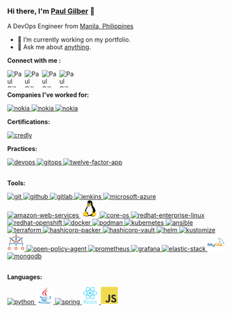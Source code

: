 ### Hi there, I'm [Paul Gilber](https://www.linkedin.com/in/paul-gilber/) 👋

A DevOps Engineer from [Manila, Philippines](https://g.co/kgs/xmdsSW)

- 🔭 I’m currently working on my portfolio.
- 💬 Ask me about [anything](https://github.com/paul-gilber/paul-gilber/issues).

**Connect with me :**
<p align="left" style="display:inline">
<!-- Linked In -->
<a href="https://www.linkedin.com/in/paul-gilber/" target="_blank">
  <img align="left" alt="Paul Gilber | LinkedIn" width="40" height="40"  src="https://www.vectorlogo.zone/logos/linkedin/linkedin-icon.svg" />
</a>
<!-- GitHub -->
<a href="https://github.com/paul-gilber" target="_blank">
  <img align="left" alt="Paul Gilber | GitHub" width="40" height="40"  src="https://upload.vectorlogo.zone/logos/github/images/47bfd2d4-712f-4dee-9315-f99c611b7598.svg" />
</a>
<!-- Upwork -->
<a href="https://www.upwork.com/freelancers/~01661e6f3b6e80ee4e" target="_blank">
  <img align="left" alt="Paul Gilber | Upwork" width="40" height="40"  src="https://www.vectorlogo.zone/logos/upwork/upwork-tile.svg" />
</a>
<!-- StackOverflow -->
<a href="https://stackoverflow.com/users/22839235/paul-gilber" target="_blank">
  <img align="left" alt="Paul Gilber | StackOverflow" width="40" height="40"  src="https://www.vectorlogo.zone/logos/stackoverflow/stackoverflow-icon.svg" />
</a>
</p>
<br/>
<br/>

**Companies I've worked for:**
<p align="left" style="display:inline">
  <!-- IBM -->
  <a href="https://www.linkedin.com/company/ibm/" target="_blank"> <img src="https://media.licdn.com/dms/image/D560BAQGiz5ecgpCtkA/company-logo_200_200/0/1688684715866/ibm_logo?e=1707350400&v=beta&t=JtPkWsBz07iBQZ-VG-7UWsza59O2K7xLMSOjZeWeuD4" alt="nokia" width="40" height="40"/> </a>
  <!-- ING -->
  <a href="https://www.linkedin.com/company/ing/" target="_blank"> <img src="https://media.licdn.com/dms/image/D4E0BAQEzlL9vyovZuw/company-logo_200_200/0/1691398577240/ing_logo?e=1707350400&v=beta&t=rBXkjCLgdSf2Hu_0SpiAMoWWBOkyEkmL_0rEJyDs6Q0" alt="nokia" width="40" height="40"/> </a>
  <!-- Nokia -->
  <a href="https://www.linkedin.com/company/nokia/" target="_blank"> <img src="https://media.licdn.com/dms/image/C4E0BAQGL8hpduEqGKQ/company-logo_200_200/0/1677420438777/nokia_logo?e=1707350400&v=beta&t=P2nIuxbRU8FOLYnZ7_Q_Hl4ytUQnhieENahiMvpZNcA" alt="nokia" width="40" height="40"/> </a>
</p>

**Certifications:**
<p align="left" style="display:inline">
  <!-- Credly -->
  <a href="https://www.credly.com/users/paul-gilber.963a6cc5" target="_blank"> <img src="https://images.credly.com/images/b685de69-03cf-402c-b8e3-62ecd0e2e949/large_blob.png" alt="credly" width="40" height="40"/> </a>
</p>

**Practices:**
<p align="left" style="display:inline">
  <!-- DevOps -->
  <a href="https://aws.amazon.com/devops/what-is-devops/" target="_blank"> <img src="https://cdn.worldvectorlogo.com/logos/devops-2.svg" alt="devops" width="40" height="40"/> </a>
  <!-- GitOps -->
  <a href="https://opengitops.dev/" target="_blank"> <img src="https://www.vectorlogo.zone/logos/git-scm/git-scm-icon.svg" alt="gitops" width="40" height="40"/> </a>
  <!-- Twelve-Factor App -->
  <a href="https://12factor.net/" target="_blank"> <img src="https://12factor.net/images/symbol.png" alt="twelve-factor-app" width="40" height="40"/> </a>
</p>
<br/>
<br/>

**Tools:**
<p align="left" style="display:inline">
  <!-- Git -->
  <a href="https://git-scm.com/" target="_blank"> <img src="https://www.vectorlogo.zone/logos/git-scm/git-scm-icon.svg" alt="git" width="40" height="40"/> </a>
  <!-- GitHub -->
  <a href="https://github.com/" target="_blank"> <img src="https://upload.vectorlogo.zone/logos/github/images/47bfd2d4-712f-4dee-9315-f99c611b7598.svg" alt="github" width="40" height="40"/> </a>
  <!-- Gitlab -->
  <a href="https://about.gitlab.com/" target="_blank"> <img src="https://www.vectorlogo.zone/logos/gitlab/gitlab-icon.svg" alt="gitlab" width="40" height="40"/> </a>  
  <!-- Jenkins -->
  <a href="https://www.jenkins.io/" target="_blank"> <img src="https://www.vectorlogo.zone/logos/jenkins/jenkins-icon.svg" alt="jenkins" width="40" height="40"/> </a>
  <!-- Microsoft Azure -->
  <a href="https://azure.microsoft.com/en-us" target="_blank"> <img src="https://www.vectorlogo.zone/logos/microsoft_azure/microsoft_azure-icon.svg" alt="microsoft-azure" width="40" height="40"/> </a>
  <!-- Amazon Web Services -->
  <a href="https://aws.amazon.com/" target="_blank"> <img src="https://www.vectorlogo.zone/logos/amazon_aws/amazon_aws-icon.svg" alt="amazon-web-services" width="40" height="40"/> </a>
  <!-- Linux -->
  <a href="https://www.linux.org/" target="_blank"> <img src="https://raw.githubusercontent.com/devicons/devicon/master/icons/linux/linux-original.svg" alt="linux" width="40" height="40"/> </a>  
  <!-- CoreOS -->
  <a href="https://fedoraproject.org/coreos/" target="_blank"> <img src="https://www.vectorlogo.zone/logos/coreos/coreos-icon.svg" alt="core-os" width="40" height="40"/> </a>
  <!-- Red Hat Enterprise Linux -->
  <a href="https://access.redhat.com/products/red-hat-enterprise-linux/" target="_blank"> <img src="https://upload.wikimedia.org/wikipedia/commons/d/d8/Red_Hat_logo.svg" alt="redhat-enterprise-linux" width="40" height="40"/> </a>
  <!-- Red Hat OpenShift -->
  <a href="https://www.redhat.com/en/technologies/cloud-computing/openshift" target="_blank"> <img src="https://www.vectorlogo.zone/logos/openshift/openshift-icon.svg" alt="redhat-openshift" width="40" height="40"/> </a>  
  <!-- Docker -->
  <a href="https://www.docker.com/" target="_blank"> <img src="https://www.vectorlogo.zone/logos/docker/docker-tile.svg" alt="docker" width="40" height="40"/> </a>
  <!-- Podman -->
  <a href="https://podman.io/" target="_blank"> <img src="https://podman.io/logos/optimized/podman-3-logo-95w-90h.webp" alt="podman" width="40" height="40"/> </a>
  <!-- Kubernetes -->
  <a href="https://kubernetes.io/" target="_blank"> <img src="https://www.vectorlogo.zone/logos/kubernetes/kubernetes-icon.svg" alt="kubernetes" width="40" height="40"/> </a>
  <!-- Ansible -->
  <a href="https://www.ansible.com/" target="_blank"> <img src="https://www.vectorlogo.zone/logos/ansible/ansible-icon.svg" alt="ansible" width="40" height="40"/> </a>
  <!-- Terraform -->
  <a href="https://www.terraform.io/" target="_blank"> <img src="https://www.vectorlogo.zone/logos/terraformio/terraformio-icon.svg" alt="terraform" width="40" height="40"/> </a>
  <!-- Hashicorp Packer -->
  <a href="https://www.packer.io/" target="_blank"> <img src="https://www.vectorlogo.zone/logos/packerio/packerio-icon.svg" alt="hashicorp-packer" width="40" height="40"/> </a>
  <!-- Hashicorp Vault -->
  <a href="https://www.vaultproject.io/" target="_blank"> <img src="https://d1q6f0aelx0por.cloudfront.net/product-logos/library-vault-logo.png" alt="hashicorp-vault" width="40" height="40"/> </a>
  <!-- Helm -->
  <a href="https://helm.sh/" target="_blank"> <img src="https://www.vectorlogo.zone/logos/helmsh/helmsh-icon.svg" alt="helm" width="40" height="40"/> </a>
  <!-- Kustomize -->
  <a href="https://kustomize.io/" target="_blank"> <img src="https://res.cloudinary.com/canonical/image/fetch/f_auto,q_auto,fl_sanitize,w_60,h_60/https://dashboard.snapcraft.io/site_media/appmedia/2020/06/kustomize.png" alt="kustomize" width="40" height="40"/> </a>
  <!-- Kyverno -->
  <a href="https://kyverno.io/" target="_blank"> <img src="https://raw.githubusercontent.com/cncf/artwork/master/projects/kyverno/icon/color/kyverno-icon-color.svg" alt="kyverno" width="40" height="40"/> </a>
  <!-- Open Policy Agent -->
  <a href="https://www.openpolicyagent.org/" target="_blank"> <img src="https://www.vectorlogo.zone/logos/openpolicyagent/openpolicyagent-icon.svg" alt="open-policy-agent" width="40" height="40"/> </a>
  <!-- Prometheus -->
  <a href="https://prometheus.io/" target="_blank"> <img src="https://www.vectorlogo.zone/logos/prometheusio/prometheusio-icon.svg" alt="prometheus" width="40" height="40"/> </a>
  <!-- Grafana -->
  <a href="https://grafana.com/" target="_blank"> <img src="https://www.vectorlogo.zone/logos/grafana/grafana-icon.svg" alt="grafana" width="40" height="40"/> </a>
  <!-- Elastic Stack -->
  <a href="https://www.elastic.co/" target="_blank"> <img src="https://www.vectorlogo.zone/logos/elastic/elastic-icon.svg" alt="elastic-stack" width="40" height="40"/> </a>
  <!-- MySQL -->
  <a href="https://www.mysql.com/" target="_blank"> <img src="https://raw.githubusercontent.com/devicons/devicon/master/icons/mysql/mysql-original-wordmark.svg" alt="mysql" width="40" height="40"/> </a>
  <!-- MongoDB -->
  <a href="https://www.mongodb.com/" target="_blank"> <img src="https://www.vectorlogo.zone/logos/mongodb/mongodb-icon.svg" alt="mongodb" width="40" height="40"/> </a>
</p>
<br/>
<br/>

**Languages:**
<p align="left" style="display:inline">
  <!-- Python -->
  <a href="https://www.python.org/" target="_blank"> <img src="https://www.vectorlogo.zone/logos/python/python-icon.svg" alt="python" width="40" height="40"/> </a>
  <!-- Java -->
  <a href="https://www.java.com" target="_blank"> <img src="https://raw.githubusercontent.com/devicons/devicon/master/icons/java/java-original.svg" alt="java" width="40" height="40"/> </a> 
  <!-- Spring -->
  <a href="https://spring.io/" target="_blank"> <img src="https://www.vectorlogo.zone/logos/springio/springio-icon.svg" alt="spring" width="40" height="40"/> </a>
  <!-- React -->
  <a href="https://reactjs.org/" target="_blank"> <img src="https://raw.githubusercontent.com/devicons/devicon/master/icons/react/react-original-wordmark.svg" alt="react" width="40" height="40"/> </a>  
  <!-- JavaScript -->
  <a href="https://developer.mozilla.org/en-US/docs/Web/JavaScript" target="_blank"> <img src="https://raw.githubusercontent.com/devicons/devicon/master/icons/javascript/javascript-original.svg" alt="javascript" width="40" height="40"/> </a>  
</p>
<br/>
<br/>

<!--
**paul-gilber/paul-gilber** is a ✨ _special_ ✨ repository because its `README.md` (this file) appears on your GitHub profile.

Here are some ideas to get you started:

- 🔭 I’m currently working on ...
- 🌱 I’m currently learning ...
- 👯 I’m looking to collaborate on ...
- 🤔 I’m looking for help with ...
- 💬 Ask me about ...
- 📫 How to reach me: ...
- 😄 Pronouns: ...
- ⚡ Fun fact: ...
-->
